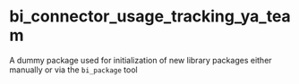 # bi_connector_usage_tracking_ya_team

A dummy package used for initialization of new library packages
either manually or via the `bi_package` tool
